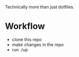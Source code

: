 Technically more than just dotfiles.

# Workflow
- clone this repo
- make changes in the repo
- run ./up
